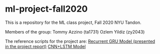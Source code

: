 # ml-project-fall2020
This is a repository for the ML class project, Fall 2020 NYU Tandon.

Members of the group:
Tommy Azzino (ta1731)
Ozlem Yildiz (zy2043)

The reference scripts for the project are:
[Recurrent GRU Model (presented in the project report)](ml_project_rnn_params_v2_.ipynb)
[CNN+LSTM Model](ml_project_just_cnnlstm_.ipynb)

